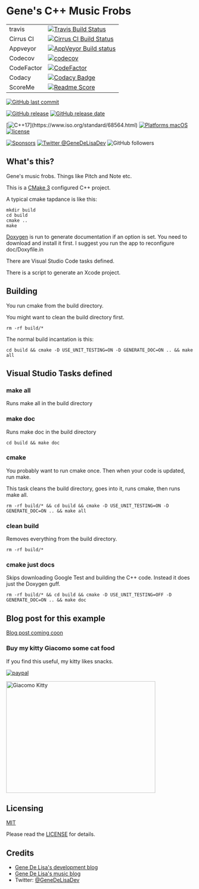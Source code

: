 # Gene's C++ Music Frobs

|      |  |
|------------|---------------------------------------------------------------------------------------------------------------------------------------------------|
| travis     | [![Travis Build Status](https://travis-ci.org/lefticus/cpp_box.svg?branch=master)](https://travis-ci.org/lefticus/cpp_box)                               |
| Cirrus CI  | [![Cirrus CI Build Status](https://api.cirrus-ci.com/github/lefticus/cpp_box.svg)](https://cirrus-ci.com/github/lefticus/cpp_box)                        |
| Appveyor   | [![AppVeyor Build status](https://img.shields.io/appveyor/ci/lefticus/cpp-box.svg)](https://ci.appveyor.com/project/lefticus/cpp-box)                                                                              |
| Codecov    | [![codecov](https://codecov.io/gh/lefticus/cpp_box/branch/master/graph/badge.svg)](https://codecov.io/gh/lefticus/cpp_box)                        |
| CodeFactor | [![CodeFactor](https://www.codefactor.io/repository/github/lefticus/cpp_box/badge)](https://www.codefactor.io/repository/github/lefticus/cpp_box) |
| Codacy     | [![Codacy Badge](https://api.codacy.com/project/badge/Grade/a649cfbcb16d4cba885a690c1d47994b)](https://www.codacy.com/app/lefticus/cpp_box?utm_source=github.com&amp;utm_medium=referral&amp;utm_content=lefticus/cpp_box&amp;utm_campaign=Badge_Grade) |
| ScoreMe    | [![Readme Score](http://readme-score-api.herokuapp.com/score.svg?url=https://github.com/lefticus/cpp_box)](http://clayallsopp.github.io/readme-score?url=https://github.com/lefticus/cpp_box) |



[![GitHub last commit](https://img.shields.io/github/last-commit/genedelisa/GDMusicKit.svg)](https://github.com/genedelisa/GDMusicKit/commits/master)

[![GitHub release](https://img.shields.io/github/release/genedelisa/GDMusicKit.svg)](https://github.com/genedelisa/GDMusicKit/releases/)
[![GitHub release date](https://img.shields.io/github/release-date/genedelisa/GDMusicKit.svg)](https://github.com/genedelisa/GDMusicKit/releases)

[![C++17](https://img.shields.io/badge/c++17-compatible-4BC51D.svg?style=flat")](https://www.iso.org/standard/68564.html)
[![Platforms macOS](https://img.shields.io/badge/Platforms-OS%20X-lightgray.svg?style=flat)](https://swift.org/)
[![license](https://img.shields.io/github/license/mashape/apistatus.svg)](https://en.wikipedia.org/wiki/MIT_License)

[![Sponsors](https://img.shields.io/badge/Sponsors-Rockhopper%20Technologies-orange.svg?style=flat)](http://www.rockhoppertech.com/)
[![Twitter @GeneDeLisaDev](https://img.shields.io/twitter/follow/GeneDeLisaDev.svg?style=social)](https://twitter.com/GeneDeLisaDev)
![GitHub followers](https://img.shields.io/github/followers/genedelisa.svg?label=Follow&style=social)

## What's this?

Gene's music frobs. Things like Pitch and Note etc.


This is a [CMake 3](https://cmake.org) configured C++ project.

A typical cmake tapdance is like this:

```shell
mkdir build
cd build
cmake ..
make
```

[Doxygen](http://www.doxygen.nl) is run to generate documentation if an option is set. You need to download and install it first. I suggest you run the app to reconfigure doc/Doxyfile.in

There are Visual Studio Code tasks defined.

There is a script to generate an Xcode project.

## Building

You run cmake from the build directory.

You might want to clean the build directory first.

```shell
rm -rf build/*
```

The normal build incantation is this:

``` shell
cd build && cmake -D USE_UNIT_TESTING=ON -D GENERATE_DOC=ON .. && make all
```

## Visual Studio Tasks defined

### make all

Runs make all in the build directory

### make doc

Runs make doc in the build directory

```shell
cd build && make doc
```

### cmake

You probably want to run cmake once. Then when your code is updated, run make.

This task cleans the build directory, goes into it, runs cmake, then runs make all.

```shell
rm -rf build/* && cd build && cmake -D USE_UNIT_TESTING=ON -D GENERATE_DOC=ON .. && make all
```

### clean build

Removes everything from the build directory.

```shell
rm -rf build/*
```

### cmake just docs

Skips downloading Google Test and building the C++ code. Instead it does just the Doxygen guff.

```shell
rm -rf build/* && cd build && cmake -D USE_UNIT_TESTING=OFF -D GENERATE_DOC=ON .. && make doc
```

## Blog post for this example

[Blog post coming coon](http://www.rockhoppertech.com/blog/)

### Buy my kitty Giacomo some cat food

If you find this useful, my kitty likes snacks.

[![paypal](https://www.paypalobjects.com/en_US/i/btn/btn_donate_SM.gif)](https://www.paypal.com/cgi-bin/webscr?cmd=_donations&business=F5KE9Z29MH8YQ&bnP-DonationsBF:btn_donate_SM.gif:NonHosted)

<img src="http://www.rockhoppertech.com/blog/wp-content/uploads/2016/07/momocoding-1024.png" alt="Giacomo Kitty" width="400" height="300">

## Licensing

[MIT](https://en.wikipedia.org/wiki/MIT_License)

Please read the [LICENSE](LICENSE) for details.

## Credits

* [Gene De Lisa's development blog](http://rockhoppertech.com/blog/)
* [Gene De Lisa's music blog](http://genedelisa.com/)
* Twitter: [@GeneDeLisaDev](http://twitter.com/genedelisadev)
